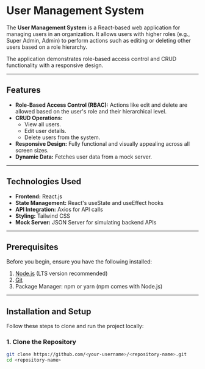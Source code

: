 # User Management System

The **User Management System** is a React-based web application for managing users in an organization. It allows users with higher roles (e.g., Super Admin, Admin) to perform actions such as editing or deleting other users based on a role hierarchy. 

The application demonstrates role-based access control and CRUD functionality with a responsive design.

---

## Features

- **Role-Based Access Control (RBAC):** Actions like edit and delete are allowed based on the user's role and their hierarchical level.
- **CRUD Operations:** 
  - View all users.
  - Edit user details.
  - Delete users from the system.
- **Responsive Design:** Fully functional and visually appealing across all screen sizes.
- **Dynamic Data:** Fetches user data from a mock server.

---

## Technologies Used

- **Frontend:** React.js
- **State Management:** React's useState and useEffect hooks
- **API Integration:** Axios for API calls
- **Styling:** Tailwind CSS
- **Mock Server:** JSON Server for simulating backend APIs

---

## Prerequisites

Before you begin, ensure you have the following installed:

1. [Node.js](https://nodejs.org/) (LTS version recommended)
2. [Git](https://git-scm.com/)
3. Package Manager: npm or yarn (npm comes with Node.js)

---

## Installation and Setup

Follow these steps to clone and run the project locally:

### 1. Clone the Repository

```bash
git clone https://github.com/<your-username>/<repository-name>.git
cd <repository-name>
